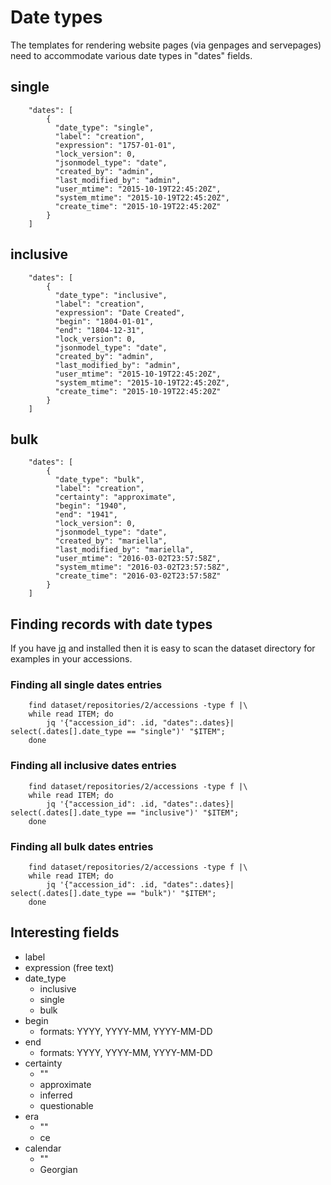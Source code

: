 
# Date types

The templates for rendering website pages (via genpages and servepages) need to
accommodate various date types in "dates" fields.


## single

```
    "dates": [
        {
          "date_type": "single",
          "label": "creation",
          "expression": "1757-01-01",
          "lock_version": 0,
          "jsonmodel_type": "date",
          "created_by": "admin",
          "last_modified_by": "admin",
          "user_mtime": "2015-10-19T22:45:20Z",
          "system_mtime": "2015-10-19T22:45:20Z",
          "create_time": "2015-10-19T22:45:20Z"
        }
    ]
```

## inclusive

```
    "dates": [
        {
          "date_type": "inclusive",
          "label": "creation",
          "expression": "Date Created",
          "begin": "1804-01-01",
          "end": "1804-12-31",
          "lock_version": 0,
          "jsonmodel_type": "date",
          "created_by": "admin",
          "last_modified_by": "admin",
          "user_mtime": "2015-10-19T22:45:20Z",
          "system_mtime": "2015-10-19T22:45:20Z",
          "create_time": "2015-10-19T22:45:20Z"
        }
    ]
```

## bulk

```
    "dates": [
        {
          "date_type": "bulk",
          "label": "creation",
          "certainty": "approximate",
          "begin": "1940",
          "end": "1941",
          "lock_version": 0,
          "jsonmodel_type": "date",
          "created_by": "mariella",
          "last_modified_by": "mariella",
          "user_mtime": "2016-03-02T23:57:58Z",
          "system_mtime": "2016-03-02T23:57:58Z",
          "create_time": "2016-03-02T23:57:58Z"
        }
    ]
```

## Finding records with date types

If you have [jq](https://stedolan.github.io/jq) and installed then it is easy
to scan the dataset directory for examples in your accessions.

### Finding all single dates entries

```shell
    find dataset/repositories/2/accessions -type f |\
    while read ITEM; do
        jq '{"accession_id": .id, "dates":.dates}| select(.dates[].date_type == "single")' "$ITEM";
    done
```

### Finding all inclusive dates entries

```shell
    find dataset/repositories/2/accessions -type f |\
    while read ITEM; do
        jq '{"accession_id": .id, "dates":.dates}| select(.dates[].date_type == "inclusive")' "$ITEM";
    done
```

### Finding all bulk dates entries

```shell
    find dataset/repositories/2/accessions -type f |\
    while read ITEM; do
        jq '{"accession_id": .id, "dates":.dates}| select(.dates[].date_type == "bulk")' "$ITEM";
    done
```


## Interesting fields

+ label
+ expression (free text)
+ date_type
    + inclusive
    + single
    + bulk
+ begin
    + formats: YYYY, YYYY-MM, YYYY-MM-DD
+ end
    + formats: YYYY, YYYY-MM, YYYY-MM-DD
+ certainty
    + ""
    + approximate
    + inferred
    + questionable
+ era
    + ""
    + ce
+ calendar
    + ""
    + Georgian

